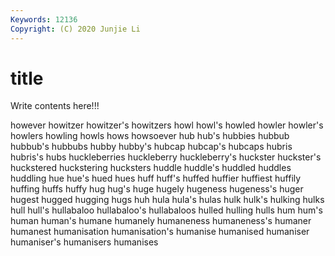 ```yaml
---
Keywords: 12136
Copyright: (C) 2020 Junjie Li
---
```


# title

Write contents here!!!

however 
howitzer 
howitzer's 
howitzers 
howl 
howl's
howled 
howler 
howler's 
howlers 
howling 
howls 
hows 
howsoever 
hub 
hub's
hubbies 
hubbub 
hubbub's 
hubbubs 
hubby 
hubby's 
hubcap 
hubcap's 
hubcaps 
hubris
hubris's 
hubs 
huckleberries 
huckleberry 
huckleberry's 
huckster 
huckster's 
huckstered 
huckstering 
hucksters
huddle 
huddle's 
huddled 
huddles 
huddling 
hue 
hue's 
hued 
hues 
huff
huff's 
huffed 
huffier 
huffiest 
huffily 
huffing 
huffs 
huffy 
hug 
hug's
huge 
hugely 
hugeness 
hugeness's 
huger 
hugest 
hugged 
hugging 
hugs 
huh
hula 
hula's 
hulas 
hulk 
hulk's 
hulking 
hulks 
hull 
hull's 
hullabaloo
hullabaloo's 
hullabaloos 
hulled 
hulling 
hulls 
hum 
hum's 
human 
human's 
humane
humanely 
humaneness 
humaneness's 
humaner 
humanest 
humanisation 
humanisation's 
humanise 
humanised 
humaniser
humaniser's 
humanisers 
humanises 
